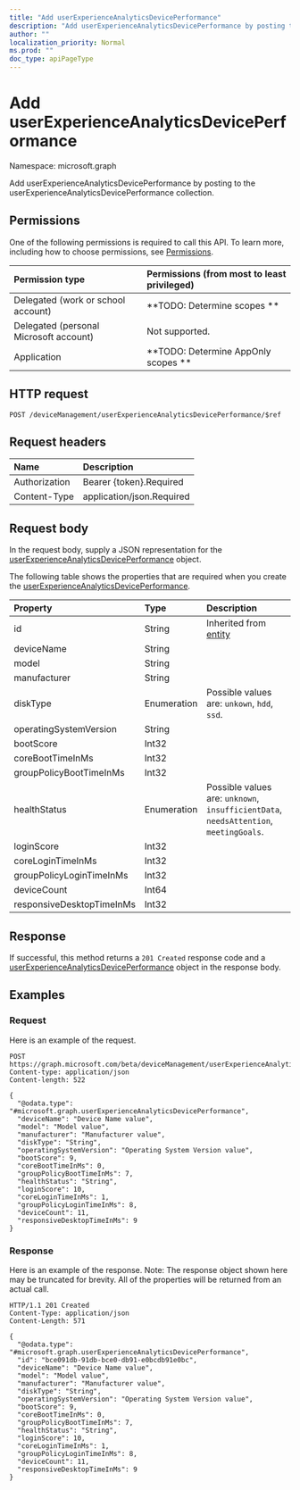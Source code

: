 ```yaml
---
title: "Add userExperienceAnalyticsDevicePerformance"
description: "Add userExperienceAnalyticsDevicePerformance by posting to the userExperienceAnalyticsDevicePerformance collection."
author: ""
localization_priority: Normal
ms.prod: ""
doc_type: apiPageType
---
```


# Add userExperienceAnalyticsDevicePerformance

Namespace: microsoft.graph

Add userExperienceAnalyticsDevicePerformance by posting to the userExperienceAnalyticsDevicePerformance collection.

## Permissions
One of the following permissions is required to call this API. To learn more, including how to choose permissions, see [Permissions](/concepts/permissions-reference.md).

|Permission type|Permissions (from most to least privileged)|
|:---|:---|
|Delegated (work or school account)|**TODO: Determine scopes **|
|Delegated (personal Microsoft account)|Not supported.|
|Application|**TODO: Determine AppOnly scopes **|

## HTTP request
<!-- {
  "blockType": "ignored"
}
-->
``` http
POST /deviceManagement/userExperienceAnalyticsDevicePerformance/$ref
```

## Request headers
|Name|Description|
|:---|:---|
|Authorization|Bearer {token}.Required|
|Content-Type|application/json.Required|

## Request body
In the request body, supply a JSON representation for the [userExperienceAnalyticsDevicePerformance](../resources/userexperienceanalyticsdeviceperformance.md) object.

The following table shows the properties that are required when you create the [userExperienceAnalyticsDevicePerformance](../resources/userexperienceanalyticsdeviceperformance.md).

|Property|Type|Description|
|:---|:---|:---|
|id|String| Inherited from [entity](../resources/entity.md)|
|deviceName|String||
|model|String||
|manufacturer|String||
|diskType|Enumeration| Possible values are: `unkown`, `hdd`, `ssd`.|
|operatingSystemVersion|String||
|bootScore|Int32||
|coreBootTimeInMs|Int32||
|groupPolicyBootTimeInMs|Int32||
|healthStatus|Enumeration| Possible values are: `unknown`, `insufficientData`, `needsAttention`, `meetingGoals`.|
|loginScore|Int32||
|coreLoginTimeInMs|Int32||
|groupPolicyLoginTimeInMs|Int32||
|deviceCount|Int64||
|responsiveDesktopTimeInMs|Int32||



## Response
If successful, this method returns a `201 Created` response code and a [userExperienceAnalyticsDevicePerformance](../resources/userexperienceanalyticsdeviceperformance.md) object in the response body.

## Examples

### Request
Here is an example of the request.
<!-- {
  "blockType": "request",
  "name": "create_userexperienceanalyticsdeviceperformance_from_"
}
-->
``` http
POST https://graph.microsoft.com/beta/deviceManagement/userExperienceAnalyticsDevicePerformance
Content-type: application/json
Content-length: 522

{
  "@odata.type": "#microsoft.graph.userExperienceAnalyticsDevicePerformance",
  "deviceName": "Device Name value",
  "model": "Model value",
  "manufacturer": "Manufacturer value",
  "diskType": "String",
  "operatingSystemVersion": "Operating System Version value",
  "bootScore": 9,
  "coreBootTimeInMs": 0,
  "groupPolicyBootTimeInMs": 7,
  "healthStatus": "String",
  "loginScore": 10,
  "coreLoginTimeInMs": 1,
  "groupPolicyLoginTimeInMs": 8,
  "deviceCount": 11,
  "responsiveDesktopTimeInMs": 9
}
```

### Response
Here is an example of the response. Note: The response object shown here may be truncated for brevity. All of the properties will be returned from an actual call.
<!-- {
  "blockType": "response",
  "truncated": true,
  "@odata.type": "microsoft.graph.userexperienceanalyticsdeviceperformance"
}
-->
``` http
HTTP/1.1 201 Created
Content-Type: application/json
Content-Length: 571

{
  "@odata.type": "#microsoft.graph.userExperienceAnalyticsDevicePerformance",
  "id": "bce091db-91db-bce0-db91-e0bcdb91e0bc",
  "deviceName": "Device Name value",
  "model": "Model value",
  "manufacturer": "Manufacturer value",
  "diskType": "String",
  "operatingSystemVersion": "Operating System Version value",
  "bootScore": 9,
  "coreBootTimeInMs": 0,
  "groupPolicyBootTimeInMs": 7,
  "healthStatus": "String",
  "loginScore": 10,
  "coreLoginTimeInMs": 1,
  "groupPolicyLoginTimeInMs": 8,
  "deviceCount": 11,
  "responsiveDesktopTimeInMs": 9
}
```

